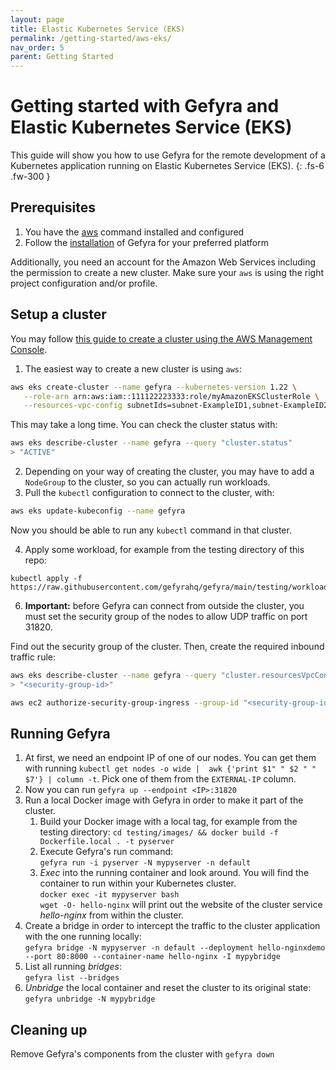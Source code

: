 ```yaml
---
layout: page
title: Elastic Kubernetes Service (EKS)
permalink: /getting-started/aws-eks/
nav_order: 5
parent: Getting Started
---
```


# Getting started with Gefyra and Elastic Kubernetes Service (EKS)
This guide will show you how to use Gefyra for the remote development of a Kubernetes
application running on Elastic Kubernetes Service (EKS).
{: .fs-6 .fw-300 }
## Prerequisites
1. You have the [aws](https://docs.aws.amazon.com/cli/latest/userguide/cli-configure-quickstart.html) command installed and configured
2. Follow the [installation](https://gefyra.dev/installation) of Gefyra for your preferred platform  

Additionally, you need an account for the Amazon Web Services including the
permission to create a new cluster. Make sure your `aws` is using the right
project configuration and/or profile.

## Setup a cluster
You may follow [this guide to create a cluster using the AWS Management Console](https://docs.aws.amazon.com/eks/latest/userguide/create-cluster.html).

1. The easiest way to create a new cluster is using `aws`:
```bash
aws eks create-cluster --name gefyra --kubernetes-version 1.22 \
   --role-arn arn:aws:iam::111122223333:role/myAmazonEKSClusterRole \
   --resources-vpc-config subnetIds=subnet-ExampleID1,subnet-ExampleID2,securityGroupIds=sg-ExampleID1
```
This may take a long time. You can check the cluster status with:
```bash
aws eks describe-cluster --name gefyra --query "cluster.status"
> "ACTIVE"
```
2. Depending on your way of creating the cluster, you may have to add a `NodeGroup` to  the cluster, so you can actually run workloads.
3. Pull the `kubectl` configuration to connect to the cluster, with:
```bash
aws eks update-kubeconfig --name gefyra
```
Now you should be able to run any `kubectl` command in that cluster.

4. Apply some workload, for example from the testing directory of this repo:  
```shell
kubectl apply -f https://raw.githubusercontent.com/gefyrahq/gefyra/main/testing/workloads/hello_dd.yaml
```

6. **Important:** before Gefyra can connect from outside the cluster, you must set the security group of the nodes to allow UDP traffic on port 31820.

Find out the security group of the cluster. Then, create the required inbound traffic rule:
```bash
aws eks describe-cluster --name gefyra --query "cluster.resourcesVpcConfig.clusterSecurityGroupId"
> "<security-group-id>"

aws ec2 authorize-security-group-ingress --group-id "<security-group-id>" --protocol udp --port 31820  --cidr 0.0.0.0/0
```

## Running Gefyra
1. At first, we need an endpoint IP of one of our nodes. You can get
them with running `kubectl get nodes -o wide |  awk {'print $1" " $2 " " $7'} | column -t`. Pick one of them from the `EXTERNAL-IP` column.
2. Now you can run `gefyra up --endpoint <IP>:31820`
3. Run a local Docker image with Gefyra in order to  make it part of the cluster.
   1. Build your Docker image with a local tag, for example from the testing directory:
   `cd testing/images/ && docker build -f Dockerfile.local . -t pyserver`
   2. Execute Gefyra's run command:    
   `gefyra run -i pyserver -N mypyserver -n default`
   3. _Exec_ into the running container and look around. You will find the container to run within your Kubernetes cluster.  
   `docker exec -it mypyserver bash`  
   `wget -O- hello-nginx` will print out the website of the cluster service _hello-nginx_ from within the cluster.
4. Create a bridge in order to intercept the traffic to the cluster application with the one running locally:    
`gefyra bridge -N mypyserver -n default --deployment hello-nginxdemo --port 80:8000 --container-name hello-nginx -I mypybridge`    
5. List all running _bridges_:  
`gefyra list --bridges`
6. _Unbridge_ the local container and reset the cluster to its original state: 
`gefyra unbridge -N mypybridge`

## Cleaning up
Remove Gefyra's components from the cluster with `gefyra down`

